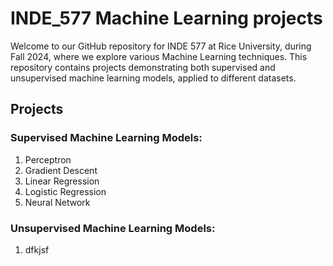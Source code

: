 # INDE_577 Machine Learning projects

Welcome to our GitHub repository for INDE 577 at Rice University, during Fall 2024, where we explore various Machine Learning techniques. This repository contains projects demonstrating both supervised and unsupervised machine learning models, applied to different datasets. 

## Projects
### Supervised Machine Learning Models:
1. Perceptron
2. Gradient Descent
3. Linear Regression
4. Logistic Regression
6. Neural Network

### Unsupervised Machine Learning Models: 
1. dfkjsf
